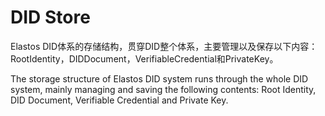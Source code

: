 # DID Store

Elastos DID体系的存储结构，贯穿DID整个体系，主要管理以及保存以下内容：RootIdentity，DIDDocument，VerifiableCredential和PrivateKey。

The storage structure of Elastos DID system runs through the whole DID system, mainly managing and saving the following contents: Root Identity, DID Document, Verifiable Credential and Private Key.

